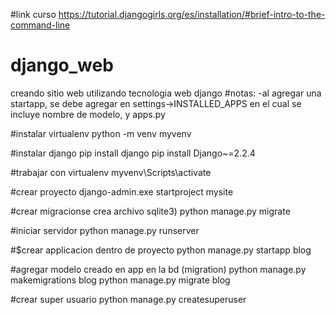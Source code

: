 #link curso
https://tutorial.djangogirls.org/es/installation/#brief-intro-to-the-command-line
# django_web
 creando sitio web utilizando tecnologia web django
#notas:
-al agregar una startapp, se debe agregar en settings->INSTALLED_APPS en el cual se incluye nombre de modelo, y apps.py

#instalar virtualenv
python -m venv myvenv

#instalar django
pip install django
pip install Django~=2.2.4

#trabajar con virtualenv
myvenv\Scripts\activate

#crear proyecto
django-admin.exe startproject mysite

#crear migracionse crea archivo sqlite3)
python manage.py migrate

#iniciar servidor
python manage.py runserver

#$crear applicacion dentro de proyecto
python manage.py startapp blog

#agregar modelo creado en app en la bd (migration)
python manage.py makemigrations blog
python manage.py migrate blog

#crear super usuario
python manage.py createsuperuser